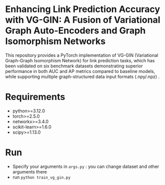 # Enhancing Link Prediction Accuracy with VG-GIN: A Fusion of Variational Graph Auto-Encoders and Graph Isomorphism Networks

This repository provides a PyTorch implementation of VG-GIN (Variational Graph-Graph Isomorphism Network) for link prediction tasks, which has been validated on six benchmark datasets demonstrating superior performance in both AUC and AP metrics compared to baseline models, while supporting multiple graph-structured data input formats (.npy/.npz) .

# Requirements
* python>=3.12.0
* torch>=2.5.0 
* networkx>=3.4.0
* scikit-learn>=1.6.0
* scipy>=1.13.0

# Run
* Specify your arguments in `args.py` : you can change dataset and other arguments there
* run `python train_vg_gin.py`
